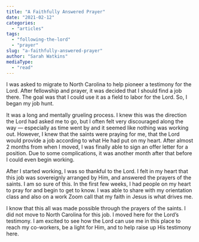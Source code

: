 ```yaml
---
title: "A Faithfully Answered Prayer"
date: "2021-02-12"
categories: 
  - "articles"
tags: 
  - "following-the-lord"
  - "prayer"
slug: "a-faithfully-answered-prayer"
author: "Sarah Watkins"
mediaType: 
  - "read"
---
```


I was asked to migrate to North Carolina to help pioneer a testimony for the Lord. After fellowship and prayer, it was decided that I should find a job there. The goal was that I could use it as a field to labor for the Lord. So, I began my job hunt.

It was a long and mentally grueling process. I knew this was the direction the Lord had asked me to go, but I often felt very discouraged along the way — especially as time went by and it seemed like nothing was working out. However, I knew that the saints were praying for me, that the Lord would provide a job according to what He had put on my heart. After almost 2 months from when I moved, I was finally able to sign an offer letter for a position. Due to some complications, it was another month after that before I could even begin working.

After I started working, I was so thankful to the Lord. I felt in my heart that this job was sovereignly arranged by Him, and answered the prayers of the saints. I am so sure of this. In the first few weeks, I had people on my heart to pray for and begin to get to know. I was able to share with my orientation class and also on a work Zoom call that my faith in Jesus is what drives me.

I know that this all was made possible through the prayers of the saints. I did not move to North Carolina for this job. I moved here for the Lord’s testimony. I am excited to see how the Lord can use me in this place to reach my co-workers, be a light for Him, and to help raise up His testimony here.
